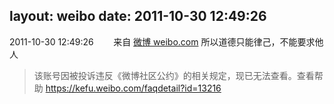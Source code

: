 layout: weibo
date: 2011-10-30 12:49:26
---
2011-10-30 12:49:26  &nbsp;&nbsp;&nbsp;&nbsp;&nbsp;&nbsp; 来自 <a href="http://weibo.com/" rel="nofollow">微博 weibo.com</a>
所以道德只能律己，不能要求他人
>  该账号因被投诉违反《微博社区公约》的相关规定，现已无法查看。查看帮助 https://kefu.weibo.com/faqdetail?id=13216
